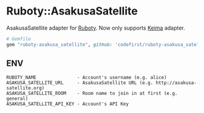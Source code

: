 # Ruboty::AsakusaSatellite
AsakusaSatellite adapter for [Ruboty](https://github.com/r7kamura/ruboty).
Now only supports [Keima](http://www.codefirst.org/keima/) adapter.

```ruby
# Gemfile
gem "ruboty-asakusa_satellite", github: 'codefirst/ruboty-asakusa_satellite'
```

## ENV
```
RUBOTY_NAME               - Account's username (e.g. alice)
ASAKUSA_SATELLITE_URL     - AsakusaSatellite URL (e.g. http://asakusa-satellite.org)
ASAKUSA_SATELLITE_ROOM    - Room name to join in at first (e.g. general)
ASAKUSA_SATELLITE_API_KEY - Account's API Key
```
